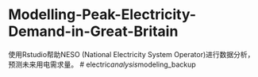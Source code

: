 # Modelling-Peak-Electricity-Demand-in-Great-Britain
使用Rstudio帮助NESO (National Electricity System Operator)进行数据分析，预测未来用电需求量。
#   e l e c t r i c _ a n a l y s i s _ m o d e l i n g _ b a c k u p  
 